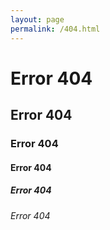 ```yaml
---
layout: page
permalink: /404.html
---
```

# Error 404
## Error 404
### Error 404
#### Error 404
##### Error 404
###### Error 404